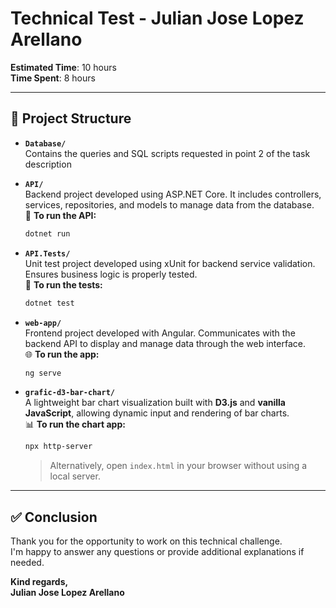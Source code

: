 # Technical Test - Julian Jose Lopez Arellano

**Estimated Time**: 10 hours  
**Time Spent**: 8 hours

---

## 📁 Project Structure

- **`Database/`**  
   Contains the queries and SQL scripts requested in point 2 of the task description

- **`API/`**  
  Backend project developed using ASP.NET Core. It includes controllers, services, repositories, and models to manage data from the database.  
  🔧 **To run the API:**

  ```bash
  dotnet run
  ```

- **`API.Tests/`**  
  Unit test project developed using xUnit for backend service validation. Ensures business logic is properly tested.  
  🧪 **To run the tests:**

  ```bash
  dotnet test
  ```

- **`web-app/`**  
  Frontend project developed with Angular. Communicates with the backend API to display and manage data through the web interface.  
  🌐 **To run the app:**

  ```bash
  ng serve
  ```

- **`grafic-d3-bar-chart/`**  
  A lightweight bar chart visualization built with **D3.js** and **vanilla JavaScript**, allowing dynamic input and rendering of bar charts.  
  📊 **To run the chart app:**
  ```bash
  npx http-server
  ```
  > Alternatively, open `index.html` in your browser without using a local server.

---

## ✅ Conclusion

Thank you for the opportunity to work on this technical challenge.  
I'm happy to answer any questions or provide additional explanations if needed.

**Kind regards,**  
**Julian Jose Lopez Arellano**
